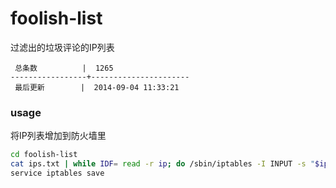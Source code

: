 foolish-list
============

过滤出的垃圾评论的IP列表

```
 总条数          |  1265       
-----------------+----------------------
 最后更新        |  2014-09-04 11:33:21     
```

### usage

将IP列表增加到防火墙里

```bash
cd foolish-list
cat ips.txt | while IDF= read -r ip; do /sbin/iptables -I INPUT -s "$ip" -j DROP; done
service iptables save
```
